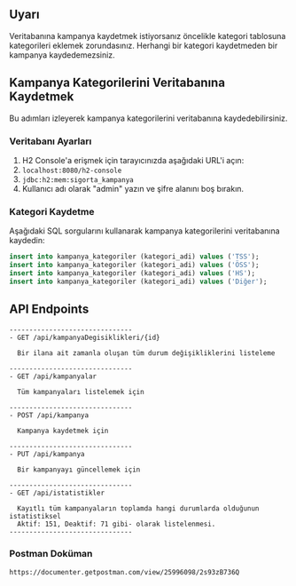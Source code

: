 ## Uyarı
Veritabanına kampanya kaydetmek istiyorsanız öncelikle kategori tablosuna kategorileri eklemek zorundasınız. Herhangi bir kategori kaydetmeden bir kampanya kaydedemezsiniz. 

## Kampanya Kategorilerini Veritabanına Kaydetmek

Bu adımları izleyerek kampanya kategorilerini veritabanına kaydedebilirsiniz.

### Veritabanı Ayarları

1. H2 Console'a erişmek için tarayıcınızda aşağıdaki URL'i açın:
2. `localhost:8080/h2-console`
3. `jdbc:h2:mem:sigorta_kampanya`
4. Kullanıcı adı olarak "admin" yazın ve şifre alanını boş bırakın.

### Kategori Kaydetme

Aşağıdaki SQL sorgularını kullanarak kampanya kategorilerini veritabanına kaydedin:

```sql
insert into kampanya_kategoriler (kategori_adi) values ('TSS');
insert into kampanya_kategoriler (kategori_adi) values ('ÖSS');
insert into kampanya_kategoriler (kategori_adi) values ('HS');
insert into kampanya_kategoriler (kategori_adi) values ('Diğer');
```

## API Endpoints

```
-------------------------------
- GET /api/kampanyaDegisiklikleri/{id}

  Bir ilana ait zamanla oluşan tüm durum değişikliklerini listeleme

-------------------------------
- GET /api/kampanyalar

  Tüm kampanyaları listelemek için

-------------------------------
- POST /api/kampanya

  Kampanya kaydetmek için

-------------------------------
- PUT /api/kampanya

  Bir kampanyayı güncellemek için

-------------------------------
- GET /api/istatistikler

  Kayıtlı tüm kampanyaların toplamda hangi durumlarda olduğunun istatistiksel
  Aktif: 151, Deaktif: 71 gibi- olarak listelenmesi.
-------------------------------
```

### Postman Doküman
```
https://documenter.getpostman.com/view/25996098/2s93zB736Q
```